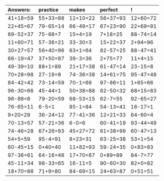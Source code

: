 | Answers: | practice | makes | perfect | ! |
| :--- | :--- | :--- | :--- | :--- |
| 41+18=59 | 55+33=88 | 12+10=22 | 56+37=93 | 12+60=72 | 
| 22+45=67 | 79-65=14 | 66-49=17 | 67+23=90 | 22+69=91 | 
| 89-52=37 | 75-68=7 | 15+4=19 | 7+18=25 | 88-74=14 | 
| 11+60=71 | 57-36=21 | 33-30=3 | 15+22=37 | 2+94=96 | 
| 30+27=57 | 56+40=96 | 63+1=64 | 82-57=25 | 88-47=41 | 
| 66-19=47 | 37+50=87 | 39-3=36 | 2+75=77 | 11+4=15 | 
| 49-39=10 | 88+1=89 | 21+17=38 | 61-47=14 | 23-15=8 | 
| 70+28=98 | 27-19=8 | 74-36=38 | 14+61=75 | 95-47=48 | 
| 84-42=42 | 73-14=59 | 70-1=69 | 97-86=11 | 1+65=66 | 
| 96-30=66 | 45-44=1 | 50+38=88 | 82-50=32 | 68+15=83 | 
| 96-88=8 | 79-20=59 | 68-53=15 | 62-7=55 | 92-65=27 | 
| 76-65=11 | 6-5=1 | 85-1=84 | 54-13=41 | 18-17=1 | 
| 9+20=29 | 36-24=12 | 77-41=36 | 12+21=33 | 64-60=4 | 
| 70-13=57 | 57-21=36 | 6-0=6 | 60-41=19 | 93-44=49 | 
| 74-46=28 | 67+26=93 | 45+27=72 | 61+38=99 | 60-47=13 | 
| 54+5=59 | 95-4=91 | 8+23=31 | 63-25=38 | 53+1=54 | 
| 60-45=15 | 0+40=40 | 11+82=93 | 59-24=35 | 0+83=83 | 
| 97-36=61 | 64-16=48 | 17+70=87 | 0+89=89 | 84-7=77 | 
| 45-11=34 | 98-33=65 | 16-11=5 | 90-60=30 | 82+0=82 | 
| 18+70=88 | 71+9=80 | 84-69=15 | 24+63=87 | 0+51=51 | 
